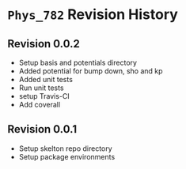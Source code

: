 # `Phys_782` Revision History

## Revision 0.0.2

- Setup basis and potentials directory
- Added potential for bump down, sho and kp
- Added unit tests
- Run unit tests
- setup Travis-CI
- Add coverall

## Revision 0.0.1

- Setup skelton repo directory
- Setup package environments
